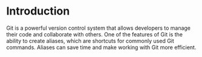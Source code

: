 # Introduction

Git is a powerful version control system that allows developers to manage their code and collaborate with others. One of the features of Git is the ability to create aliases, which are shortcuts for commonly used Git commands. Aliases can save time and make working with Git more efficient.
